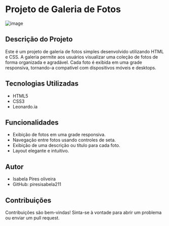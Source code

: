 
# Projeto de Galeria de Fotos
![image](https://github.com/isabelapires211/isabela/assets/131170105/130f3756-172b-44ed-a91e-87761d01aaaa)




## Descrição do Projeto

Este é um projeto de galeria de fotos simples desenvolvido utilizando HTML e CSS. A galeria permite aos usuários visualizar uma coleção de fotos de forma organizada e agradável. Cada foto é exibida em uma grade responsiva, tornando-a compatível com dispositivos móveis e desktops.

## Tecnologias Utilizadas

- HTML5
- CSS3
- Leonardo.ia

## Funcionalidades

- Exibição de fotos em uma grade responsiva.
- Navegação entre fotos usando controles de seta.
- Exibição de uma descrição ou título para cada foto.
- Layout elegante e intuitivo.

## Autor

- Isabela Pires oliveira
- GitHub: piresisabela211

## Contribuições

Contribuições são bem-vindas! Sinta-se à vontade para abrir um problema ou enviar um pull request.


